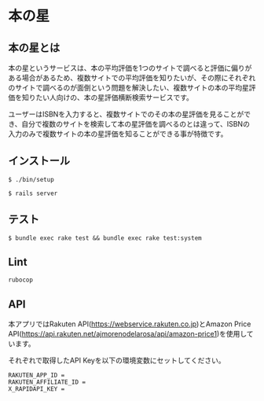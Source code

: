 # 本の星

## 本の星とは

本の星というサービスは、本の平均評価を1つのサイトで調べると評価に偏りがある場合があるため、複数サイトでの平均評価を知りたいが、その際にそれぞれのサイトで調べるのが面倒という問題を解決したい、複数サイトの本の平均星評価を知りたい人向けの、本の星評価横断検索サービスです。

ユーザーはISBNを入力すると、複数サイトでのその本の星評価を見ることができ、自分で複数のサイトを検索して本の星評価を調べるのとは違って、ISBNの入力のみで複数サイトの本の星評価を知ることができる事が特徴です。

## インストール

`$ ./bin/setup`

`$ rails server`

## テスト

`$ bundle exec rake test && bundle exec rake test:system`

## Lint

`rubocop`

## API

本アプリではRakuten API(https://webservice.rakuten.co.jp)とAmazon Price API(https://api.rakuten.net/ajmorenodelarosa/api/amazon-price1)を使用しています。

それぞれで取得したAPI Keyを以下の環境変数にセットしてください。

```
RAKUTEN_APP_ID =
RAKUTEN_AFFILIATE_ID =
X_RAPIDAPI_KEY =
```
